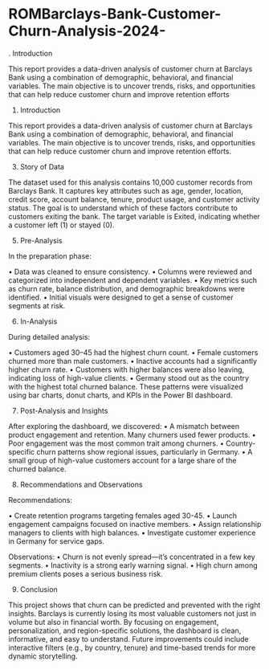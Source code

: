 # ROMBarclays-Bank-Customer-Churn-Analysis-2024-
. Introduction 

This report provides a data-driven analysis of customer churn at Barclays Bank using a combination of demographic, behavioral, and financial variables. The main objective is to uncover trends, risks, and opportunities that can help reduce customer churn and improve retention efforts

1. Introduction
   
This report provides a data-driven analysis of customer churn at Barclays Bank using a combination of demographic, behavioral, and financial variables. The main objective is to uncover trends, risks, and opportunities that can help reduce customer churn and improve retention efforts.

3. Story of Data

   
The dataset used for this analysis contains 10,000 customer records from Barclays Bank. It captures key attributes such as age, gender, location, credit score, account balance, tenure, product usage, and customer activity status. The goal is to understand which of these factors contribute to customers exiting the bank. The target variable is Exited, indicating whether a customer left (1) or stayed (0).

5. Pre-Analysis

   
In the preparation phase:

•	Data was cleaned to ensure consistency.
•	Columns were reviewed and categorized into independent and dependent variables.
•	Key metrics such as churn rate, balance distribution, and demographic breakdowns were identified.
•	Initial visuals were designed to get a sense of customer segments at risk.

6. In-Analysis

   
During detailed analysis:

•	Customers aged 30–45 had the highest churn count.
•	Female customers churned more than male customers.
•	Inactive accounts had a significantly higher churn rate.
•	Customers with higher balances were also leaving, indicating loss of high-value clients.
•	Germany stood out as the country with the highest total churned balance.
These patterns were visualized using bar charts, donut charts, and KPIs in the Power BI dashboard.

7. Post-Analysis and Insights
   
After exploring the dashboard, we discovered:
•	A mismatch between product engagement and retention. Many churners used fewer products.
•	Poor engagement was the most common trait among churners.
•	Country-specific churn patterns show regional issues, particularly in Germany.
•	A small group of high-value customers account for a large share of the churned balance.

8. Recommendations and Observations

    
Recommendations:


•	Create retention programs targeting females aged 30-45.
•	Launch engagement campaigns focused on inactive members.
•	Assign relationship managers to clients with high balances.
•	Investigate customer experience in Germany for service gaps.


Observations:
•	Churn is not evenly spread—it’s concentrated in a few key segments.
•	Inactivity is a strong early warning signal.
•	High churn among premium clients poses a serious business risk.



9. Conclusion

    
This project shows that churn can be predicted and prevented with the right insights. Barclays is currently losing its most valuable customers not just in volume but also in financial worth. By focusing on engagement, personalization, and region-specific solutions, the dashboard is clean, informative, and easy to understand. Future improvements could include interactive filters (e.g., by country, tenure) and time-based trends for more dynamic storytelling.

